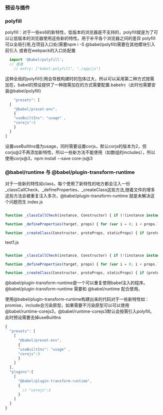 ### 预设与插件

### polyfill
 polyfill：对于一些es6的新特性，低版本的浏览器是不支持的，polyfill就是为了可以让低版本的浏览器使用这些新的特性。用于补平各个浏览器之间的差异
 polyfill可以全局引用,在项目入口处(需要npm i -S @babel/polyfill)需要在其他模块引入前引入
 或者在webpack的入口处配置
  ```javascript
    import '@babel/polyfill';
    // 或者
      // entry: ["babel-polyfill", "./app/js"]

  ```
  这种全局的polyfill引用会导致构建时的包体过大，所以可以采用第二种方式按需加在，babel的预设提供了一种按需加在的方式需要配置.babelrc（此时也需要安装@babel/polyfill）
  ```javascript
      "presets": [
    [
      "@babel/preset-env",
      {
      "useBuiltIns": "usage" ,
      "corejs":3
      }
    ]
  ]
  ```
  设置useBuiltIns值为usage，同时需要设置corjs，默认corjs的版本为2，但corjs@2不再添加新特性，所以一些新方法不能使用（如数组的includes），所以使用corjs@3，npm install --save core-js@3


###   @babel/runtime 与 @babel/plugin-transform-runtime 
对于一些新的特性如class，每个使用了新特性的地方都会注入一份_classCallCheck、_defineProperties、_createClass这些方法,随着文件的增多这些方法会被重复注入多次，@babel/plugin-transform-runtime 就是未解决这个问题而生
index.js
```javascript

function _classCallCheck(instance, Constructor) { if (!(instance instanceof Constructor)) { throw new TypeError("Cannot call a class as a function"); } }

function _defineProperties(target, props) { for (var i = 0; i < props.length; i++) { var descriptor = props[i]; descriptor.enumerable = descriptor.enumerable || false; descriptor.configurable = true; if ("value" in descriptor) descriptor.writable = true; Object.defineProperty(target, descriptor.key, descriptor); } }

function _createClass(Constructor, protoProps, staticProps) { if (protoProps) _defineProperties(Constructor.prototype, protoProps); if (staticProps) _defineProperties(Constructor, staticProps); return Constructor; }


```
test1.js
```javascript

function _classCallCheck(instance, Constructor) { if (!(instance instanceof Constructor)) { throw new TypeError("Cannot call a class as a function"); } }

function _defineProperties(target, props) { for (var i = 0; i < props.length; i++) { var descriptor = props[i]; descriptor.enumerable = descriptor.enumerable || false; descriptor.configurable = true; if ("value" in descriptor) descriptor.writable = true; Object.defineProperty(target, descriptor.key, descriptor); } }

function _createClass(Constructor, protoProps, staticProps) { if (protoProps) _defineProperties(Constructor.prototype, protoProps); if (staticProps) _defineProperties(Constructor, staticProps); return Constructor; }


```
@babel/plugin-transform-runtime是一个可以重复使用babel注入的程序。@babel/plugin-transform-runtime 需要和 @babel/runtime 配合使用。

使用@babel/plugin-transform-runtime构建出来的代码对于一些新特性如：promise，include会污染原型，如果需要不污染原型可以可以使用@babel/runtime-corejs3，@babel/runtime-corejs3默认会按需引入polyfill。此时预设需要去掉useBuiltIns
```javascript
{
  "presets": [
    [
      "@babel/preset-env",
      {
      "useBuiltIns": "usage" ,
      "corejs":3
      }
    ]
  ],
  "plugins":[
    [
      "@babel/plugin-transform-runtime",
      {
        // "corejs":3
      }
    ]
  ]
}
```